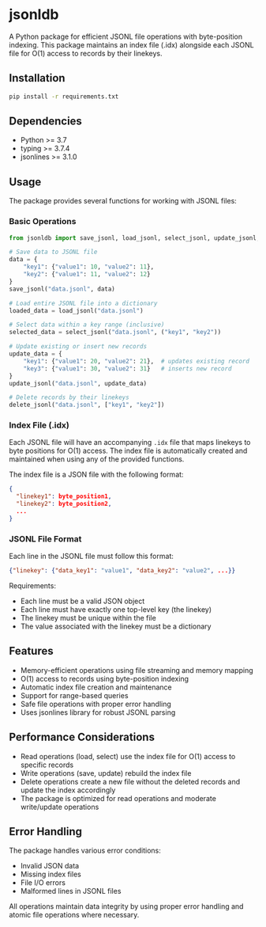 # jsonldb

A Python package for efficient JSONL file operations with byte-position indexing. This package maintains an index file (.idx) alongside each JSONL file for O(1) access to records by their linekeys.


## Installation

```bash
pip install -r requirements.txt
```

## Dependencies
- Python >= 3.7
- typing >= 3.7.4
- jsonlines >= 3.1.0

## Usage

The package provides several functions for working with JSONL files:

### Basic Operations

```python
from jsonldb import save_jsonl, load_jsonl, select_jsonl, update_jsonl, delete_jsonl

# Save data to JSONL file
data = {
    "key1": {"value1": 10, "value2": 11},
    "key2": {"value1": 11, "value2": 12}
}
save_jsonl("data.jsonl", data)

# Load entire JSONL file into a dictionary
loaded_data = load_jsonl("data.jsonl")

# Select data within a key range (inclusive)
selected_data = select_jsonl("data.jsonl", ("key1", "key2"))

# Update existing or insert new records
update_data = {
    "key1": {"value1": 20, "value2": 21},  # updates existing record
    "key3": {"value1": 30, "value2": 31}   # inserts new record
}
update_jsonl("data.jsonl", update_data)

# Delete records by their linekeys
delete_jsonl("data.jsonl", ["key1", "key2"])
```

### Index File (.idx)

Each JSONL file will have an accompanying `.idx` file that maps linekeys to byte positions for O(1) access. The index file is automatically created and maintained when using any of the provided functions.

The index file is a JSON file with the following format:
```json
{
  "linekey1": byte_position1,
  "linekey2": byte_position2,
  ...
}
```

### JSONL File Format

Each line in the JSONL file must follow this format:
```json
{"linekey": {"data_key1": "value1", "data_key2": "value2", ...}}
```

Requirements:
- Each line must be a valid JSON object
- Each line must have exactly one top-level key (the linekey)
- The linekey must be unique within the file
- The value associated with the linekey must be a dictionary

## Features

- Memory-efficient operations using file streaming and memory mapping
- O(1) access to records using byte-position indexing
- Automatic index file creation and maintenance
- Support for range-based queries
- Safe file operations with proper error handling
- Uses jsonlines library for robust JSONL parsing

## Performance Considerations

- Read operations (load, select) use the index file for O(1) access to specific records
- Write operations (save, update) rebuild the index file
- Delete operations create a new file without the deleted records and update the index accordingly
- The package is optimized for read operations and moderate write/update operations

## Error Handling

The package handles various error conditions:
- Invalid JSON data
- Missing index files
- File I/O errors
- Malformed lines in JSONL files

All operations maintain data integrity by using proper error handling and atomic file operations where necessary. 